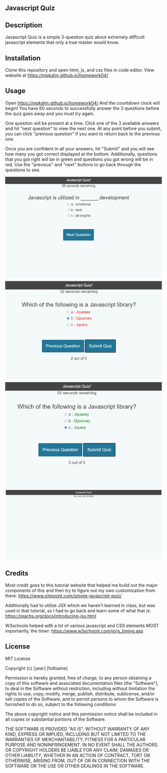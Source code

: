 ## Javascript Quiz

## Description
Javascript Quiz is a simple 3-question quiz about extremely difficult javascript elements that only a true master would know.

## Installation
Clone this repository and open html, js, and css files in code editor. View website at https://mpkahn.github.io/homework04/

## Usage
Open https://mpkahn.github.io/homework04/ And the countdown clock will begin! You have 60 seconds to successfully answer the 3 questions before the quiz goes away and you must try again.

One question will be present at a time. Click one of the 3 available answers and hit "next question" to view the next one. At any point before you submit, you can click "previous question" if you want to return back to the previous one. 

Once you are confident in all your answers, hit "Submit" and you will see how many you got correct displayed at the bottom. Additionally, questions that you got right will be in green and questions you got wrong will be in red. Use the "previous" and "next" buttons to go back through the questions to see. 

![Main quiz page](Assets/images/quiz1.jpg)
![Question incorrect](Assets/images/quiz2.jpg)
![Question Correct](Assets/images/quiz3.jpg)
![Time is up!](Assets/images/fail.jpg)

## Credits
Most credit goes to this tutorial website that helped me build out the major components of this and then try to figure out my own customization from there: https://www.sitepoint.com/simple-javascript-quiz/

Additionally had to utilize JSX which we haven't learned in class, but was used in that tutorial, so I had to go back and learn some of what that is: https://reactjs.org/docs/introducing-jsx.html

W3schools helped with a lot  of various javascript and CSS elements MOST importantly, the timer: https://www.w3schools.com/js/js_timing.asp


## License
MIT License

Copyright (c) [year] [fullname]

Permission is hereby granted, free of charge, to any person obtaining a copy of this software and associated documentation files (the "Software"), to deal in the Software without restriction, including without limitation the rights to use, copy, modify, merge, publish, distribute, sublicense, and/or sell copies of the Software, and to permit persons to whom the Software is furnished to do so, subject to the following conditions:

The above copyright notice and this permission notice shall be included in all copies or substantial portions of the Software.

THE SOFTWARE IS PROVIDED "AS IS", WITHOUT WARRANTY OF ANY KIND, EXPRESS OR IMPLIED, INCLUDING BUT NOT LIMITED TO THE WARRANTIES OF MERCHANTABILITY, FITNESS FOR A PARTICULAR PURPOSE AND NONINFRINGEMENT. IN NO EVENT SHALL THE AUTHORS OR COPYRIGHT HOLDERS BE LIABLE FOR ANY CLAIM, DAMAGES OR OTHER LIABILITY, WHETHER IN AN ACTION OF CONTRACT, TORT OR OTHERWISE, ARISING FROM, OUT OF OR IN CONNECTION WITH THE SOFTWARE OR THE USE OR OTHER DEALINGS IN THE SOFTWARE.
